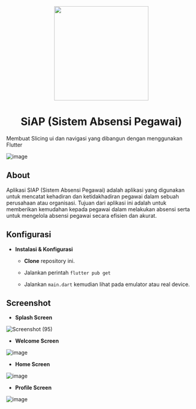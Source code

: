 <div align="center"><img src="![logo](https://github.com/MTC0D3/SiAP/assets/113486720/27e440fd-4f41-4655-bcd3-5d21a727f6f8)
" height=250 width=250 </img></div>

# <div align="center">SiAP (Sistem Absensi Pegawai)</div>
Membuat Slicing ui dan navigasi yang dibangun dengan menggunakan Flutter

<img style = "max-width= 100%;" alt="image" src="https://user-images.githubusercontent.com/113486720/231608176-5677cdec-2f70-4aae-b17b-6ba8b57b871b.png">

## About
Aplikasi SIAP (Sistem Absensi Pegawai) adalah aplikasi yang digunakan untuk mencatat kehadiran dan ketidakhadiran pegawai dalam sebuah perusahaan atau organisasi. Tujuan dari aplikasi ini adalah untuk memberikan kemudahan kepada pegawai dalam melakukan absensi serta untuk mengelola absensi pegawai secara efisien dan akurat.

## Konfigurasi
* **Instalasi & Konfigurasi**

  + **Clone** repository ini.
  
  + Jalankan perintah `flutter pub get`
  
  + Jalankan `main.dart` kemudian lihat pada emulator atau real device.

## Screenshot 
+ **Splash Screen**

![Screenshot (95)](https://user-images.githubusercontent.com/113486720/231599687-c50602be-33f9-47ca-96f3-e8e006218883.png)

+ **Welcome Screen**

![image](https://user-images.githubusercontent.com/113486720/231603820-15144513-da73-4aaf-9f41-fde83610d1f4.png)

+ **Home Screen**

![image](https://user-images.githubusercontent.com/113486720/231604049-0fc78e4a-fea2-4de7-b1b9-c171be61c5ab.png)

+ **Profile Screen**

![image](https://user-images.githubusercontent.com/113486720/231604164-bee27373-9958-4f0b-b0cf-053fce59bff9.png)
